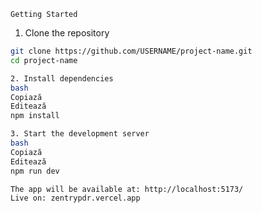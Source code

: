     Getting Started
1. Clone the repository
```bash
git clone https://github.com/USERNAME/project-name.git
cd project-name

2. Install dependencies
bash
Copiază
Editează
npm install

3. Start the development server
bash
Copiază
Editează
npm run dev

The app will be available at: http://localhost:5173/
Live on: zentrypdr.vercel.app
